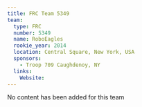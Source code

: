 ```yaml
---
title: FRC Team 5349
team:
  type: FRC
  number: 5349
  name: RoboEagles
  rookie_year: 2014
  location: Central Square, New York, USA
  sponsors:
    - Troop 709 Caughdenoy, NY
  links:
    Website: 
---
```

No content has been added for this team